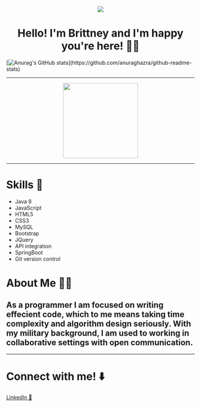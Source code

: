 <div id="header" align="center">
  <img src="https://user-images.githubusercontent.com/110069445/234941799-0cf7bcfd-7389-470e-b530-f1f03497498d.jpg" />
  <h1> Hello! I'm Brittney and I'm happy you're here! 👋🏾 </h1>
</div>

[![Anurag's GitHub stats](https://github-readme-stats.vercel.app/api?username=BrittneyBrinson&theme=synthwave&show_icons="true")](https://github.com/anuraghazra/github-readme-stats)

<hr> 
<div id="header" align="center">
 <img src="https://media.giphy.com/media/487L0pNZKONFN01oHO/giphy.gif" width="200"/>
</div>  
<hr>
<h1> Skills 🧩 </h1>
  <ul>
  <li>Java 8</li>
  <li>JavaScript</li>
  <li>HTML5</li>
  <li>CSS3</li>
  <li>MySQL</li> 
  <li>Bootstrap</li>
  <li>JQuery</li>
  <li>API integration</li>
  <li>SpringBoot</li>
  <li>Git version control</li>  
  </ul>
<h1>About Me ✍🏾</h1>  
<h2>As a programmer I am focused on writing effecient code, which to me means taking time complexity and algorithm design seriously. With my military background, I am used to working in collaborative settings with open communication. </h2>
<hr>

<h1>Connect with me! ⬇️</h1>
<a href="https://www.linkedin.com/in/brittney-brinson-b623bb245/">LinkedIn 💼</a>


